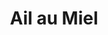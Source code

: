 ---
layout: recette-v2
categories: [recettes]
hidden: true
lang: fr
sitemap: true
title: Ail au Miel
type: fermentation
---
